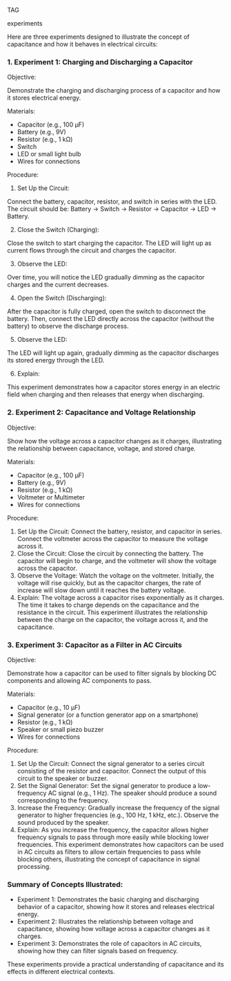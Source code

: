 TAG

experiments

Here are three experiments designed to illustrate the concept of capacitance and how it behaves in electrical circuits:

### 1. Experiment 1: Charging and Discharging a Capacitor

Objective: 

Demonstrate the charging and discharging process of a capacitor and how it stores electrical energy.

Materials:

- Capacitor (e.g., 100 µF)
- Battery (e.g., 9V)
- Resistor (e.g., 1 kΩ)
- Switch
- LED or small light bulb
- Wires for connections

Procedure:

1. Set Up the Circuit: 

Connect the battery, capacitor, resistor, and switch in series with the LED. The circuit should be: Battery -> Switch -> Resistor -> Capacitor -> LED -> Battery.

2. Close the Switch (Charging): 

Close the switch to start charging the capacitor. The LED will light up as current flows through the circuit and charges the capacitor.

3. Observe the LED: 

Over time, you will notice the LED gradually dimming as the capacitor charges and the current decreases.

4. Open the Switch (Discharging): 

After the capacitor is fully charged, open the switch to disconnect the battery. Then, connect the LED directly across the capacitor (without the battery) to observe the discharge process.

5. Observe the LED: 

The LED will light up again, gradually dimming as the capacitor discharges its stored energy through the LED.

6. Explain: 

This experiment demonstrates how a capacitor stores energy in an electric field when charging and then releases that energy when discharging.

### 2. Experiment 2: Capacitance and Voltage Relationship

Objective: 

Show how the voltage across a capacitor changes as it charges, illustrating the relationship between capacitance, voltage, and stored charge.

Materials:

- Capacitor (e.g., 100 µF)
- Battery (e.g., 9V)
- Resistor (e.g., 1 kΩ)
- Voltmeter or Multimeter
- Wires for connections

Procedure:

1. Set Up the Circuit: Connect the battery, resistor, and capacitor in series. Connect the voltmeter across the capacitor to measure the voltage across it.
2. Close the Circuit: Close the circuit by connecting the battery. The capacitor will begin to charge, and the voltmeter will show the voltage across the capacitor.
3. Observe the Voltage: Watch the voltage on the voltmeter. Initially, the voltage will rise quickly, but as the capacitor charges, the rate of increase will slow down until it reaches the battery voltage.
4. Explain: The voltage across a capacitor rises exponentially as it charges. The time it takes to charge depends on the capacitance and the resistance in the circuit. This experiment illustrates the relationship between the charge on the capacitor, the voltage across it, and the capacitance.

### 3. Experiment 3: Capacitor as a Filter in AC Circuits

Objective: 

Demonstrate how a capacitor can be used to filter signals by blocking DC components and allowing AC components to pass.

Materials:

- Capacitor (e.g., 10 µF)
- Signal generator (or a function generator app on a smartphone)
- Resistor (e.g., 1 kΩ)
- Speaker or small piezo buzzer
- Wires for connections

Procedure:

1. Set Up the Circuit: Connect the signal generator to a series circuit consisting of the resistor and capacitor. Connect the output of this circuit to the speaker or buzzer.
2. Set the Signal Generator: Set the signal generator to produce a low-frequency AC signal (e.g., 1 Hz). The speaker should produce a sound corresponding to the frequency.
3. Increase the Frequency: Gradually increase the frequency of the signal generator to higher frequencies (e.g., 100 Hz, 1 kHz, etc.). Observe the sound produced by the speaker.
4. Explain: As you increase the frequency, the capacitor allows higher frequency signals to pass through more easily while blocking lower frequencies. This experiment demonstrates how capacitors can be used in AC circuits as filters to allow certain frequencies to pass while blocking others, illustrating the concept of capacitance in signal processing.

### Summary of Concepts Illustrated:

- Experiment 1: Demonstrates the basic charging and discharging behavior of a capacitor, showing how it stores and releases electrical energy.
- Experiment 2: Illustrates the relationship between voltage and capacitance, showing how voltage across a capacitor changes as it charges.
- Experiment 3: Demonstrates the role of capacitors in AC circuits, showing how they can filter signals based on frequency.

These experiments provide a practical understanding of capacitance and its effects in different electrical contexts.
